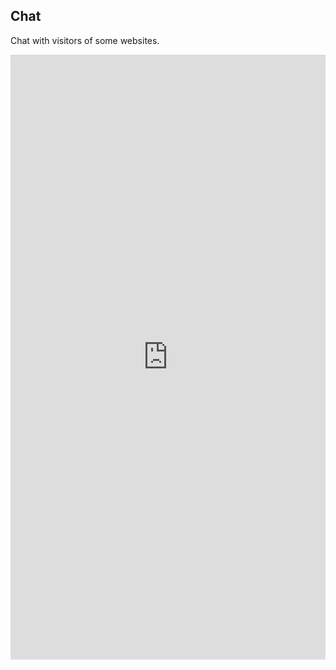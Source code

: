 ## Chat

Chat with visitors of some websites.

<iframe style="width: 100%; height: 968px; border: medium;" src="https://gossip.smoke.tel"></iframe>

